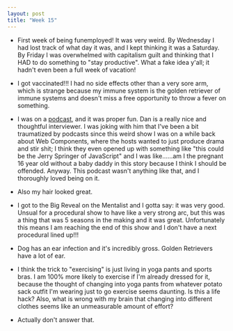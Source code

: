 ```yaml
---
layout: post
title: "Week 15"
---
```

- First week of being funemployed! It was very weird. By Wednesday I had lost track of what 
day it was, and I kept thinking it was a Saturday. By Friday I was overwhelmed with capitalism
guilt and thinking that I HAD to do something to "stay productive". What a fake idea y'all; it hadn't
even been a full week of vacation!

- I got vaccinated!!! I had no side effects other than a very sore arm, which is strange because
my immune system is the golden retriever of immune systems and doesn't miss a free opportunity
to throw a fever on something.

- I was on a [podcast](https://theworkitem.com/blog/creativity-monica-dinculescu/), and it was proper 
fun. Dan is a really nice and thoughtful interviewer. I was joking with him that I've been a bit 
traumatized by podcasts since this weird show I was on a while back about Web Components, where the
hosts wanted to just produce drama and stir shit; I think they even opened up with something like "this
could be the Jerry Springer of JavaScript" and I was like......am I the pregnant 16 year old without
a baby daddy in this story because I think I should be offended. Anyway. This podcast wasn't anything
like that, and I thoroughly loved being on it. 

- Also my hair looked great.

- I got to the Big Reveal on the Mentalist and I gotta say: it was very good. Unsual for a procedural show
to have like a very strong arc, but this was a thing that was 5 seasons in the making and it was great. Unfortunately this means I am reaching the end of this show and I don't have a next procedural lined up!!!

- Dog has an ear infection and it's incredibly gross. Golden Retrievers have a lot of ear.

- I think the trick to "exercising" is just living in yoga pants and sports bras. I am 100% more likely to
exercise if I'm already dressed for it, because the thought of changing into yoga pants from whatever potato sack outfit I'm wearing just to go exercise seems daunting. Is this a life hack? Also, what is wrong with my brain that changing into different clothes seems like an unmeasurable amount of effort?

- Actually don't answer that.